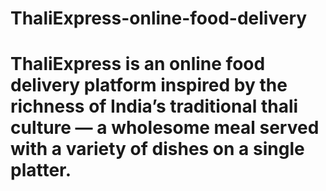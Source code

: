 # ThaliExpress-online-food-delivery

# ThaliExpress is an online food delivery platform inspired by the richness of India’s traditional thali culture — a wholesome meal served with a variety of dishes on a single platter.